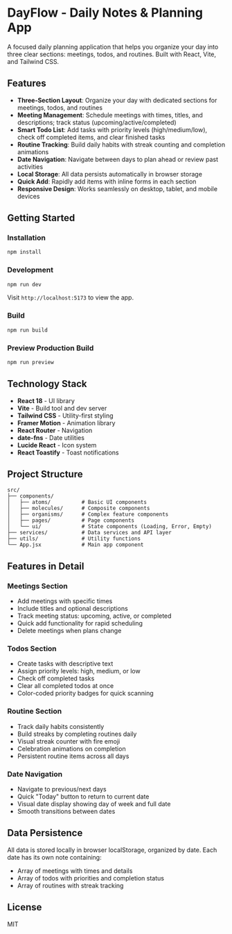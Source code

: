 # DayFlow - Daily Notes & Planning App

A focused daily planning application that helps you organize your day into three clear sections: meetings, todos, and routines. Built with React, Vite, and Tailwind CSS.

## Features

- **Three-Section Layout**: Organize your day with dedicated sections for meetings, todos, and routines
- **Meeting Management**: Schedule meetings with times, titles, and descriptions; track status (upcoming/active/completed)
- **Smart Todo List**: Add tasks with priority levels (high/medium/low), check off completed items, and clear finished tasks
- **Routine Tracking**: Build daily habits with streak counting and completion animations
- **Date Navigation**: Navigate between days to plan ahead or review past activities
- **Local Storage**: All data persists automatically in browser storage
- **Quick Add**: Rapidly add items with inline forms in each section
- **Responsive Design**: Works seamlessly on desktop, tablet, and mobile devices

## Getting Started

### Installation

```bash
npm install
```

### Development

```bash
npm run dev
```

Visit `http://localhost:5173` to view the app.

### Build

```bash
npm run build
```

### Preview Production Build

```bash
npm run preview
```

## Technology Stack

- **React 18** - UI library
- **Vite** - Build tool and dev server
- **Tailwind CSS** - Utility-first styling
- **Framer Motion** - Animation library
- **React Router** - Navigation
- **date-fns** - Date utilities
- **Lucide React** - Icon system
- **React Toastify** - Toast notifications

## Project Structure

```
src/
├── components/
│   ├── atoms/          # Basic UI components
│   ├── molecules/      # Composite components
│   ├── organisms/      # Complex feature components
│   ├── pages/          # Page components
│   └── ui/             # State components (Loading, Error, Empty)
├── services/           # Data services and API layer
├── utils/              # Utility functions
└── App.jsx             # Main app component
```

## Features in Detail

### Meetings Section
- Add meetings with specific times
- Include titles and optional descriptions
- Track meeting status: upcoming, active, or completed
- Quick add functionality for rapid scheduling
- Delete meetings when plans change

### Todos Section
- Create tasks with descriptive text
- Assign priority levels: high, medium, or low
- Check off completed tasks
- Clear all completed todos at once
- Color-coded priority badges for quick scanning

### Routine Section
- Track daily habits consistently
- Build streaks by completing routines daily
- Visual streak counter with fire emoji
- Celebration animations on completion
- Persistent routine items across all days

### Date Navigation
- Navigate to previous/next days
- Quick "Today" button to return to current date
- Visual date display showing day of week and full date
- Smooth transitions between dates

## Data Persistence

All data is stored locally in browser localStorage, organized by date. Each date has its own note containing:
- Array of meetings with times and details
- Array of todos with priorities and completion status
- Array of routines with streak tracking

## License

MIT